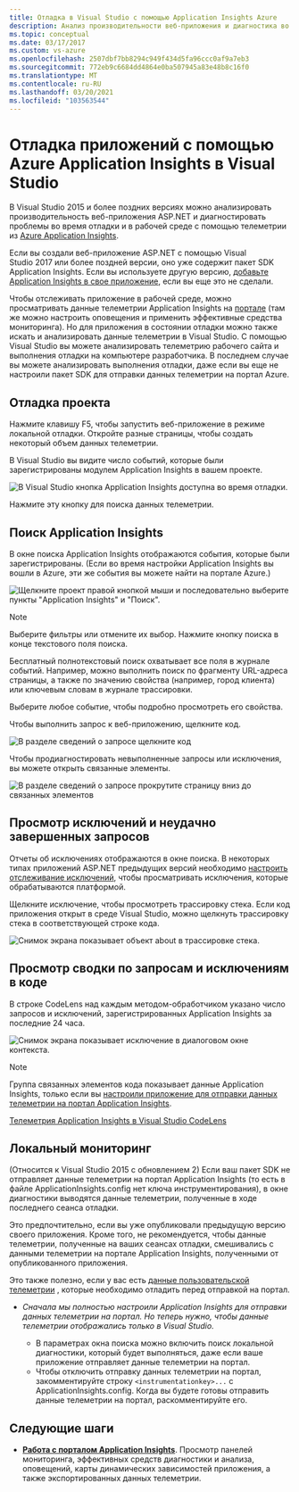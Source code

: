 ```yaml
---
title: Отладка в Visual Studio с помощью Application Insights Azure
description: Анализ производительности веб-приложения и диагностика во время отладки и в рабочей среде.
ms.topic: conceptual
ms.date: 03/17/2017
ms.custom: vs-azure
ms.openlocfilehash: 2507dbf7bb8294c949f434d5fa96ccc0af9a7eb3
ms.sourcegitcommit: 772eb9c6684dd4864e0ba507945a83e48b8c16f0
ms.translationtype: MT
ms.contentlocale: ru-RU
ms.lasthandoff: 03/20/2021
ms.locfileid: "103563544"
---
```

# <a name="debug-your-applications-with-azure-application-insights-in-visual-studio"></a>Отладка приложений с помощью Azure Application Insights в Visual Studio
В Visual Studio 2015 и более поздних версиях можно анализировать производительность веб-приложения ASP.NET и диагностировать проблемы во время отладки и в рабочей среде с помощью телеметрии из [Azure Application Insights](./app-insights-overview.md).

Если вы создали веб-приложение ASP.NET с помощью Visual Studio 2017 или более поздней версии, оно уже содержит пакет SDK Application Insights. Если вы используете другую версию, [добавьте Application Insights в свое приложение](./asp-net.md), если вы еще это не сделали.

Чтобы отслеживать приложение в рабочей среде, можно просматривать данные телеметрии Application Insights на [портале](https://portal.azure.com) (там же можно настроить оповещения и применить эффективные средства мониторинга). Но для приложения в состоянии отладки можно также искать и анализировать данные телеметрии в Visual Studio. С помощью Visual Studio вы можете анализировать телеметрию рабочего сайта и выполнения отладки на компьютере разработчика. В последнем случае вы можете анализировать выполнения отладки, даже если вы еще не настроили пакет SDK для отправки данных телеметрии на портал Azure. 

## <a name="debug-your-project"></a><a name="run"></a> Отладка проекта
Нажмите клавишу F5, чтобы запустить веб-приложение в режиме локальной отладки. Откройте разные страницы, чтобы создать некоторый объем данных телеметрии.

В Visual Studio вы видите число событий, которые были зарегистрированы модулем Application Insights в вашем проекте.

![В Visual Studio кнопка Application Insights доступна во время отладки.](./media/visual-studio/appinsights-09eventcount.png)

Нажмите эту кнопку для поиска данных телеметрии. 

## <a name="application-insights-search"></a>Поиск Application Insights
В окне поиска Application Insights отображаются события, которые были зарегистрированы. (Если во время настройки Application Insights вы вошли в Azure, эти же события вы можете найти на портале Azure.)

![Щелкните проект правой кнопкой мыши и последовательно выберите пункты "Application Insights" и "Поиск".](./media/visual-studio/34.png)

> [!NOTE] 
> Выберите фильтры или отмените их выбор. Нажмите кнопку поиска в конце текстового поля поиска.
>

Бесплатный полнотекстовый поиск охватывает все поля в журнале событий. Например, можно выполнить поиск по фрагменту URL-адреса страницы, а также по значению свойства (например, город клиента) или ключевым словам в журнале трассировки.

Выберите любое событие, чтобы подробно просмотреть его свойства.

Чтобы выполнить запрос к веб-приложению, щелкните код.

![В разделе сведений о запросе щелкните код](./media/visual-studio/31.png)

Чтобы продиагностировать невыполненные запросы или исключения, вы можете открыть связанные элементы.

![В разделе сведений о запросе прокрутите страницу вниз до связанных элементов](./media/visual-studio/41.png)

## <a name="view-exceptions-and-failed-requests"></a>Просмотр исключений и неудачно завершенных запросов
Отчеты об исключениях отображаются в окне поиска. В некоторых типах приложений ASP.NET предыдущих версий необходимо [настроить отслеживание исключений](./asp-net-exceptions.md), чтобы просматривать исключения, которые обрабатываются платформой.

Щелкните исключение, чтобы просмотреть трассировку стека. Если код приложения открыт в среде Visual Studio, можно щелкнуть трассировку стека в соответствующей строке кода.

![Снимок экрана показывает объект about в трассировке стека.](./media/visual-studio/17.png)

## <a name="view-request-and-exception-summaries-in-the-code"></a>Просмотр сводки по запросам и исключениям в коде
В строке CodeLens над каждым методом-обработчиком указано число запросов и исключений, зарегистрированных Application Insights за последние 24 часа.

![Снимок экрана показывает исключение в диалоговом окне контекста.](./media/visual-studio/21.png)

> [!NOTE] 
> Группа связанных элементов кода показывает данные Application Insights, только если вы [настроили приложение для отправки данных телеметрии на портал Application Insights](./asp-net.md).
>

[Телеметрия Application Insights в Visual Studio CodeLens](./visual-studio-codelens.md)

## <a name="local-monitoring"></a>Локальный мониторинг
(Относится к Visual Studio 2015 с обновлением 2) Если ваш пакет SDK не отправляет данные телеметрии на портал Application Insights (то есть в файле ApplicationInsights.config нет ключа инструментирования), в окне диагностики выводятся данные телеметрии, полученные в ходе последнего сеанса отладки. 

Это предпочтительно, если вы уже опубликовали предыдущую версию своего приложения. Кроме того, не рекомендуется, чтобы данные телеметрии, полученные на ваших сеансах отладки, смешивались с данными телеметрии на портале Application Insights, полученными от опубликованного приложения.

Это также полезно, если у вас есть [данные пользовательской телеметрии](./api-custom-events-metrics.md) , которые необходимо отладить перед отправкой на портал.

* *Сначала мы полностью настроили Application Insights для отправки данных телеметрии на портал. Но теперь нужно, чтобы данные телеметрии отображались только в Visual Studio.*
  
  * В параметрах окна поиска можно включить поиск локальной диагностики, который будет выполняться, даже если ваше приложение отправляет данные телеметрии на портал.
  * Чтобы отключить отправку данных телеметрии на портал, закомментируйте строку `<instrumentationkey>...` с ApplicationInsights.config. Когда вы будете готовы отправить данные телеметрии на портал, раскомментируйте его.


## <a name="next-steps"></a>Следующие шаги

 * **[Работа с порталом Application Insights](./overview-dashboard.md)**. Просмотр панелей мониторинга, эффективных средств диагностики и анализа, оповещений, карты динамических зависимостей приложения, а также экспортированных данных телеметрии. 

